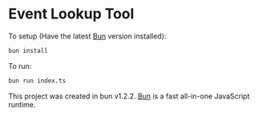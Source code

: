 # Event Lookup Tool
To setup (Have the latest [Bun](https://bun.sh) version installed):
```bash
bun install
```

To run:

```bash
bun run index.ts
```

This project was created in bun v1.2.2. [Bun](https://bun.sh) is a fast all-in-one JavaScript runtime.
